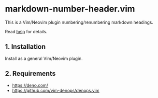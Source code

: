 # markdown-number-header.vim

This is a Vim/Neovim plugin numbering/renumbering markdown headings.

Read [help](doc/markdown-number-header.txt) for details.

## 1. Installation

Install as a general Vim/Neovim plugin.

## 2. Requirements

- <https://deno.com/>
- <https://github.com/vim-denops/denops.vim>
